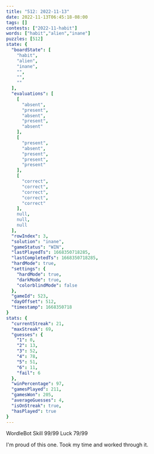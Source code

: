 ```yaml
---
title: "512: 2022-11-13"
date: 2022-11-13T06:45:18-08:00
tags: []
contests: ["2022-11-habit"]
words: ["habit","alien","inane"]
puzzles: [512]
state: {
  "boardState": [
    "habit",
    "alien",
    "inane",
    "",
    "",
    ""
  ],
  "evaluations": [
    [
      "absent",
      "present",
      "absent",
      "present",
      "absent"
    ],
    [
      "present",
      "absent",
      "present",
      "present",
      "present"
    ],
    [
      "correct",
      "correct",
      "correct",
      "correct",
      "correct"
    ],
    null,
    null,
    null
  ],
  "rowIndex": 3,
  "solution": "inane",
  "gameStatus": "WIN",
  "lastPlayedTs": 1668350718285,
  "lastCompletedTs": 1668350718285,
  "hardMode": true,
  "settings": {
    "hardMode": true,
    "darkMode": true,
    "colorblindMode": false
  },
  "gameId": 523,
  "dayOffset": 512,
  "timestamp": 1668350718
}
stats: {
  "currentStreak": 21,
  "maxStreak": 69,
  "guesses": {
    "1": 0,
    "2": 13,
    "3": 52,
    "4": 78,
    "5": 51,
    "6": 11,
    "fail": 6
  },
  "winPercentage": 97,
  "gamesPlayed": 211,
  "gamesWon": 205,
  "averageGuesses": 4,
  "isOnStreak": true,
  "hasPlayed": true
}
---
```

<!-- more -->
WordleBot
Skill 99/99
Luck 79/99

I'm proud of this one. Took my time and worked through it. 
